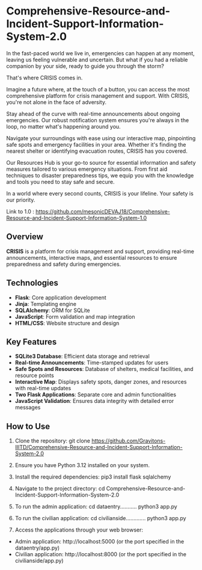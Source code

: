 # Comprehensive-Resource-and-Incident-Support-Information-System-2.0

In the fast-paced world we live in, emergencies can happen at any moment, leaving us feeling vulnerable and uncertain. But what if you had a reliable companion by your side, ready to guide you through the storm?

That's where CRISIS comes in. 

Imagine a future where, at the touch of a button, you can access the most comprehensive platform for crisis management and support. With CRISIS, you're not alone in the face of adversity. 

Stay ahead of the curve with real-time announcements about ongoing emergencies. Our robust notification system ensures you're always in the loop, no matter what's happening around you.

Navigate your surroundings with ease using our interactive map, pinpointing safe spots and emergency facilities in your area. Whether it's finding the nearest shelter or identifying evacuation routes, CRISIS has you covered.

Our Resources Hub is your go-to source for essential information and safety measures tailored to various emergency situations. From first aid techniques to disaster preparedness tips, we equip you with the knowledge and tools you need to stay safe and secure.

In a world where every second counts, CRISIS is your lifeline. Your safety is our priority.

Link to 1.0 : https://github.com/mesonicDEVAJ18/Comprehensive-Resource-and-Incident-Support-Information-System-1.0

## Overview

**CRISIS** is a platform for crisis management and support, providing real-time announcements, interactive maps, and essential resources to ensure preparedness and safety during emergencies.

## Technologies

- **Flask**: Core application development
- **Jinja**: Templating engine
- **SQLAlchemy**: ORM for SQLite
- **JavaScript**: Form validation and map integration
- **HTML/CSS**: Website structure and design

## Key Features

- **SQLite3 Database**: Efficient data storage and retrieval
- **Real-time Announcements**: Time-stamped updates for users
- **Safe Spots and Resources**: Database of shelters, medical facilities, and resource points
- **Interactive Map**: Displays safety spots, danger zones, and resources with real-time updates
- **Two Flask Applications**: Separate core and admin functionalities
- **JavaScript Validation**: Ensures data integrity with detailed error messages

## How to Use

1. Clone the repository:
git clone https://github.com/Gravitons-IIITD/Comprehensive-Resource-and-Incident-Support-Information-System-2.0

2. Ensure you have Python 3.12 installed on your system.

3. Install the required dependencies:
pip3 install flask sqlalchemy

4. Navigate to the project directory:
cd Comprehensive-Resource-and-Incident-Support-Information-System-2.0

5. To run the admin application: 
cd dataentry...........
python3 app.py

6. To run the civilian application:
cd civilianside.............
python3 app.py

7. Access the applications through your web browser:
- Admin application: http://localhost:5000 (or the port specified in the dataentry/app.py)
- Civilian application: http://localhost:8000 (or the port specified in the civilianside/app.py)
